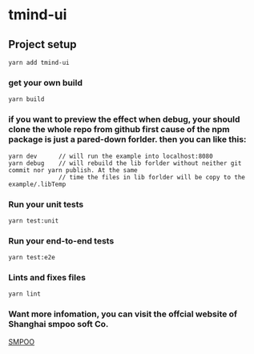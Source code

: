 # tmind-ui

## Project setup
```
yarn add tmind-ui
```

### get your own build
```
yarn build
```

### if you want to preview the effect when debug, your should clone the whole repo from github first cause of the npm package is just a pared-down forlder. then you can like this:
```
yarn dev      // will run the example into localhost:8080
yarn debug    // will rebuild the lib forlder without neither git commit nor yarn publish. At the same
              // time the files in lib forlder will be copy to the example/.libTemp
```

### Run your unit tests
```
yarn test:unit
```

### Run your end-to-end tests
```
yarn test:e2e
```

### Lints and fixes files
```
yarn lint
```

### Want more infomation, you can visit the offcial website of Shanghai smpoo soft Co.
[SMPOO](www.smpoo.om)
